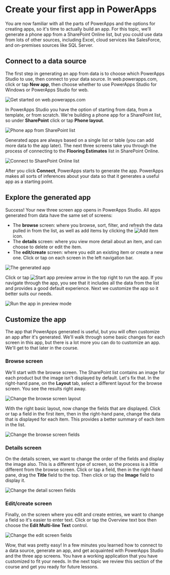 <properties
   pageTitle="Create your first app | Microsoft PowerApps"
   description="Generate an app from a SharePoint list"
   services=""
   suite="powerapps"
   documentationCenter="na"
   authors="mgblythe"
   manager="anneta"
   editor=""
   tags=""
   featuredVideoId="UCpmP6FOK-s"
   courseDuration="8m"/>

<tags
   ms.service="powerapps"
   ms.devlang="na"
   ms.topic="get-started-article"
   ms.tgt_pltfrm="na"
   ms.workload="na"
   ms.date="10/21/2016"
   ms.author="mblythe"/>

# Create your first app in PowerApps
You are now familiar with all the parts of PowerApps and the options for creating apps, so it's time to actually build an app. For this topic, we'll generate a phone app from a SharePoint Online list, but you could use data from lots of other sources, including Excel, cloud services like SalesForce, and on-premises sources like SQL Server.


## Connect to a data source
The first step in generating an app from data is to choose which PowerApps Studio to use, then connect to your data source. In web.powerapps.com, click or tap **New app**, then choose whether to use PowerApps Studio for Windows or PowerApps Studio for web.

![Get started on web.powerapps.com](./media/learning-create-first-app-powerapps/generate-choose-studio.png)

In PowerApps Studio you have the option of starting from data, from a template, or from scratch. We're building a phone app for a SharePoint list, so under **SharePoint** click or tap **Phone layout**. 

![Phone app from SharePoint list](./media/learning-create-first-app-powerapps/generate-sharepoint-phone.png)

Generated apps are always based on a single list or table (you can add more data to the app later). The next three screens take you through the process of connecting to the **Flooring Estimates** list in SharePoint Online.

![Connect to SharePoint Online list](./media/learning-create-first-app-powerapps/generate-connect-list.png)

After you click **Connect**, PowerApps starts to generate the app. PowerApps makes all sorts of inferences about your data so that it generates a useful app as a starting point.

## Explore the generated app
Success! Your new three screen app opens in PowerApps Studio. All apps generated from data have the same set of screens:
- The **browse** screen: where you browse, sort, filter, and refresh the data pulled in from the list, as well as add items by clicking the ![Add item](./media/learning-create-first-app-powerapps/add-item-plus-sm.png) icon.
- The **details** screen: where you view more detail about an item, and can choose to delete or edit the item.
- The **edit/create** screen: where you edit an existing item or create a new one.
Click or tap on each screen in the left navigation bar.

![The generated app](./media/learning-create-first-app-powerapps/generate-finished-app.png)

Click or tap ![Start app preview arrow](./media/learning-create-first-app-powerapps/f5-arrow-sm.png) in the top right to run the app. If you navigate through the app, you see that it includes all the data from the list and provides a good default experience. Next we customize the app so it better suits our needs.

![Run the app in preview mode](./media/learning-create-first-app-powerapps/generate-run-app.png)


## Customize the app
The app that PowerApps generated is useful, but you will often customize an app after it's generated. We'll walk through some basic changes for each screen in this app, but there is a lot more you can do to customize an app. We'll get to that later in the course.


### Browse screen
We'll start with the browse screen. The SharePoint list contains an image for each product but the image isn't displayed by default. Let's fix that. In the right-hand pane, on the **Layout** tab, select a different layout for the browse screen. You see the results right away.

![Change the browse screen layout](./media/learning-create-first-app-powerapps/generate-change-layout.png)

With the right basic layout, now change the fields that are displayed. Click or tap a field in the first item, then in the right-hand pane, change the data that is displayed for each item. This provides a better summary of each item in the list.

![Change the browse screen fields](./media/learning-create-first-app-powerapps/generate-browse-fields.png)


### Details screen
On the details screen, we want to change the order of the fields and display the image also. This is a different type of screen, so the process is a little different from the browse screen. Click or tap a field, then in the right-hand pane, drag the **Title** field to the top. Then click or tap the **Image** field to display it.

![Change the detail screen fields](./media/learning-create-first-app-powerapps/generate-detail-fields.png)


### Edit/create screen 
Finally, on the screen where you edit and create entries, we want to change a field so it's easier to enter text. Click or tap the Overview text box then choose the **Edit Multi-line Text** control.

![Change the edit screen fields](./media/learning-create-first-app-powerapps/generate-edit-fields.png)

Wow, that was pretty easy! In a few minutes you learned how to connect to a data source, generate an app, and get acquainted with PowerApps Studio and the three app screens. You have a working application that you have customized to fit your needs. In the next topic we review this section of the course and get you ready for future lessons. 

